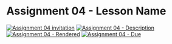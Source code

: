 # Assignment 04 - Lesson Name

[![Assignment 04 invitation](https://img.shields.io/badge/Assignment04-Repository-blue?style=for-the-badge&logo=open%20badges)](https://classroom.github.com/a/frFBMRDR)
[![Assignment 04 - Description](https://img.shields.io/badge/Assignment04-Description-blue?style=for-the-badge&logo=open%20badges)](https://wellesley-bisc195.github.io/assignments/Assignment04)
[![Assignment 04 - Rendered](https://img.shields.io/badge/04-Script-blue?style=for-the-badge&logo=open%20badges)](https://wellesley-bisc195.github.io/assignments/assignment04/#assignment04_code)
[![Assignment 04 - Due](https://img.shields.io/badge/Due-2021%2F06%2F18-orange?style=for-the-badge&logo=open%20badges)](https://wellesley-bisc195.github.io/assignments/Assignment04)

